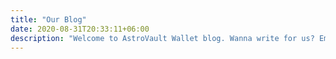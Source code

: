 ```yaml
---
title: "Our Blog"
date: 2020-08-31T20:33:11+06:00
description: "Welcome to AstroVault Wallet blog. Wanna write for us? Email: info@AstroVaultwallet.com for more info."
---
```

